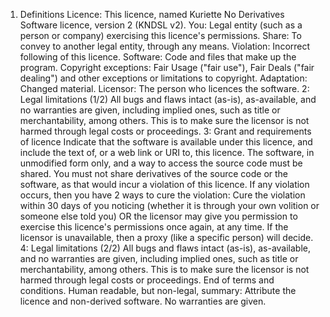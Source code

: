 1. Definitions
Licence: This licence, named Kuriette No Derivatives Software licence, version 2 (KNDSL v2).
You: Legal entity (such as a person or company) exercising this licence's permissions.
Share: To convey to another legal entity, through any means.
Violation: Incorrect following of this licence.
Software: Code and files that make up the program.
Copyright exceptions: Fair Usage ("fair use"), Fair Deals ("fair dealing") and other exceptions or limitations to copyright.
Adaptation: Changed material.
Licensor: The person who licences the software.
2: Legal limitations (1/2)
All bugs and flaws intact (as-is), as-available, and no warranties are given, including implied ones, such as title or merchantability, among others. This is to make sure the licensor is not harmed through legal costs or proceedings.
3: Grant and requirements of licence
Indicate that the software is available under this licence, and include the text of, or a web link or URI to, this licence. The software, in unmodified form only, and a way to access the source code must be shared. You must not share derivatives of the source code or the software, as that would incur a violation of this licence. If any violation occurs, then you have 2 ways to cure the violation: Cure the violation within 30 days of you noticing (whether it is through your own volition or someone else told you) OR the licensor may give you permission to exercise this licence's permissions once again, at any time. If the licensor is unavailable, then a proxy (like a specific person) will decide.
4: Legal limitations (2/2)
All bugs and flaws intact (as-is), as-available, and no warranties are given, including implied ones, such as title or merchantability, among others. This is to make sure the licensor is not harmed through legal costs or proceedings.
End of terms and conditions.
Human readable, but non-legal, summary: Attribute the licence and non-derived software. No warranties are given.
